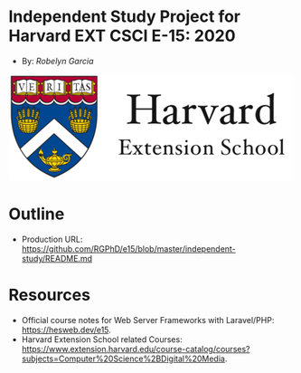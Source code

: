 # Independent Study Project for Harvard EXT CSCI E-15: 2020
+ By: *Robelyn Garcia*

<img src="images/hes-logo.png">

# Outline
+ Production URL: <https://github.com/RGPhD/e15/blob/master/independent-study/README.md>

# Resources
+ Official course notes for Web Server Frameworks with Laravel/PHP: <https://hesweb.dev/e15>.
+ Harvard Extension School related Courses: <https://www.extension.harvard.edu/course-catalog/courses?subjects=Computer%20Science%2BDigital%20Media>.